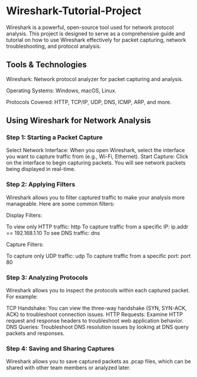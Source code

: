 # Wireshark-Tutorial-Project
Wireshark is a powerful, open-source tool used for network protocol analysis. This project is designed to serve as a comprehensive guide and tutorial on how to use Wireshark effectively for packet capturing, network troubleshooting, and protocol analysis.

## Tools & Technologies
Wireshark: Network protocol analyzer for packet capturing and analysis.

Operating Systems: Windows, macOS, Linux.

Protocols Covered: HTTP, TCP/IP, UDP, DNS, ICMP, ARP, and more.

## Using Wireshark for Network Analysis

### Step 1: Starting a Packet Capture
Select Network Interface: When you open Wireshark, select the interface you want to capture traffic from (e.g., Wi-Fi, Ethernet).
Start Capture: Click on the interface to begin capturing packets. You will see network packets being displayed in real-time.

### Step 2: Applying Filters
Wireshark allows you to filter captured traffic to make your analysis more manageable. Here are some common filters:

Display Filters:

To view only HTTP traffic: http
To capture traffic from a specific IP: ip.addr == 192.168.1.10
To see DNS traffic: dns

Capture Filters:

To capture only UDP traffic: udp
To capture traffic from a specific port: port 80

### Step 3: Analyzing Protocols
Wireshark allows you to inspect the protocols within each captured packet. For example:

TCP Handshake: You can view the three-way handshake (SYN, SYN-ACK, ACK) to troubleshoot connection issues.
HTTP Requests: Examine HTTP request and response headers to troubleshoot web application behavior.
DNS Queries: Troubleshoot DNS resolution issues by looking at DNS query packets and responses.

### Step 4: Saving and Sharing Captures
Wireshark allows you to save captured packets as .pcap files, which can be shared with other team members or analyzed later.
